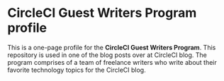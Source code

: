 # CircleCI Guest Writers Program profile

This is a one-page profile for the **CircleCI Guest Writers Program**. This repository is used in one of the blog posts over at CircleCI blog.
The program comprises of a team of freelance writers who write about their favorite technology topics for the CircleCI blog.
